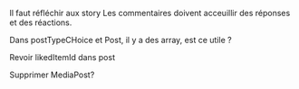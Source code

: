Il faut réfléchir aux story
Les commentaires doivent acceuillir des réponses et des réactions.




Dans postTypeCHoice et Post, il y a des array, est ce utile ?

Revoir likedItemId dans post


Supprimer MediaPost?
